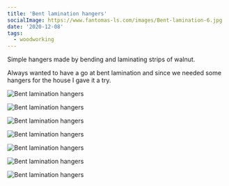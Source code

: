 ```yaml
---
title: 'Bent lamination hangers'
socialImage: https://www.fantomas-ls.com/images/Bent-lamination-6.jpg
date: '2020-12-08'
tags:
  - woodworking
---
```


Simple hangers made by bending and laminating strips of walnut.

Always wanted to have a go at bent lamination and since we needed some hangers for the house I gave it a try.


![Bent lamination hangers](/images/Bent-lamination-1.jpg  "Made a simple feather board that doubles as a thin strip jig if you turn it around.")

![Bent lamination hangers](/images/Bent-lamination-2.jpg  "Made a form to clamp the 3 mm strips of walnut.")

![Bent lamination hangers](/images/Bent-lamination-3.jpg  "Shaping was done mostly using the belt sander.")

![Bent lamination hangers](/images/Bent-lamination-4.jpg  "Drilled some countersunk holes for screws.")

![Bent lamination hangers](/images/Bent-lamination-5.jpg  "Made another jig where clamping is much easier.")

![Bent lamination hangers](/images/Bent-lamination-6.jpg  "Ended up with 3 slightly different hangers.")

![Bent lamination hangers](/images/Bent-lamination-7.jpg  "Tadaa!")